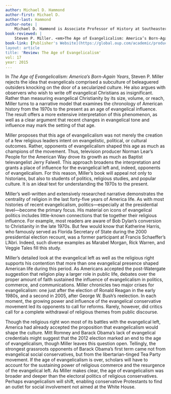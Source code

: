 ```yaml
---
author: Michael D. Hammond
author-first: Michael D.
author-last: Hammond
author-note: |
	Michael D. Hammond is Associate Professor of History at Southeastern University, Lakeland, Florida.
book-reviewed: |
	Steven P. Miller. <em>The Age of Evangelicalism: America’s Born-Again Years</em>. New York: Oxford University Press, 2014. 221 pp. 978-0-19-977795-2
book-link: [Publisher's Website](https://global.oup.com/academic/product/the-age-of-evangelicalism-9780199777952?cc=us&lang=en&)
layout: article
title: 'Review: The Age of Evangelicalism'
vol: 17
year: 2015
...
```


In *The Age of Evangelicalism: America’s Born-Again Years*, Steven P. Miller rejects the idea that evangelicals comprised a subculture of beleaguered outsiders knocking on the door of a secularized culture. He also argues with observers who wish to write off evangelical Christians as insignificant. Rather than measuring evangelical Christianity by its size, volume, or reach, Miller turns to a narrative model that examines the chronology of American history from the 1970s to the present as an age of evangelical influence. The result offers a more extensive interpretation of this phenomenon, as well as a clear argument that recent changes in evangelical tone and influence may mark the setting of that age. 

Miller proposes that this age of evangelicalism was not merely the creation of a few religious leaders intent on evangelistic, political, or cultural outcomes. Rather, opponents of evangelicalism shaped this age as much as champions of the movement. Thus, television producer Norman Lear’s People for the American Way drove its growth as much as Baptist televangelist Jerry Falwell. This approach broadens the interpretation and grants a place of influence for the evangelical left and, indeed, opponents of evangelicalism. For this reason, Miller’s book will appeal not only to historians, but also to students of politics, religious studies, and popular culture. It is an ideal text for understanding the 1970s to the present. 

Miller’s well-written and extensively researched narrative demonstrates the centrality of religion in the last forty-five years of America life.  As with most histories of recent evangelicalism, politics—especially at the presidential level—become the primary focus. His material on icons of evangelical politics includes little-known connections that tie together their religious influence. For example, most readers are aware of Bob Dylan’s conversion to Christianity in the late 1970s. But few would know that Katherine Harris, who famously served as Florida Secretary of State during the 2000 presidential election recount, was a former participant at Francis Schaeffer’s L’Abri. Indeed, such diverse examples as Marabel Morgan, Rick Warren, and Veggie Tales fill this study. 

Miller’s detailed look at the evangelical left as well as the religious right supports his contention that more than one evangelical presence shaped American life during this period. As Americans accepted the post-Watergate suggestion that religion play a larger role in public life, debates over the proper amount of faith sustained the influence of evangelicalism in politics, commerce, and communications. Miller chronicles two major crises for evangelicalism: one just after the election of Ronald Reagan in the early 1980s, and a second in 2005, after George W. Bush’s reelection. In each moment, the growing power and influence of the evangelical conservative movement led its opponents to call for reforms. Rarely, however, did critics call for a complete withdrawal of religious themes from public discourse. 

Though the religious right won most of its battles with the evangelical left, America had already accepted the proposition that evangelicalism would shape the culture. Mitt Romney and Barack Obama’s lack of evangelical credentials might suggest that the 2012 election marked an end to the age of evangelicalism, though Miller leaves this question open. Tellingly, the strongest grassroots opponents of Barack Obama’s first term came not from evangelical social conservatives, but from the libertarian-tinged Tea Party movement. If the age of evangelicalism is over, scholars will have to account for the sustaining power of religious commerce and the resurgence of the evangelical left. As Miller makes clear, the age of evangelicalism was broader and deeper than the electoral politics of religious conservatives. Perhaps evangelicalism will shift, enabling conservative Protestants to find an outlet for social involvement not aimed at the White House.
